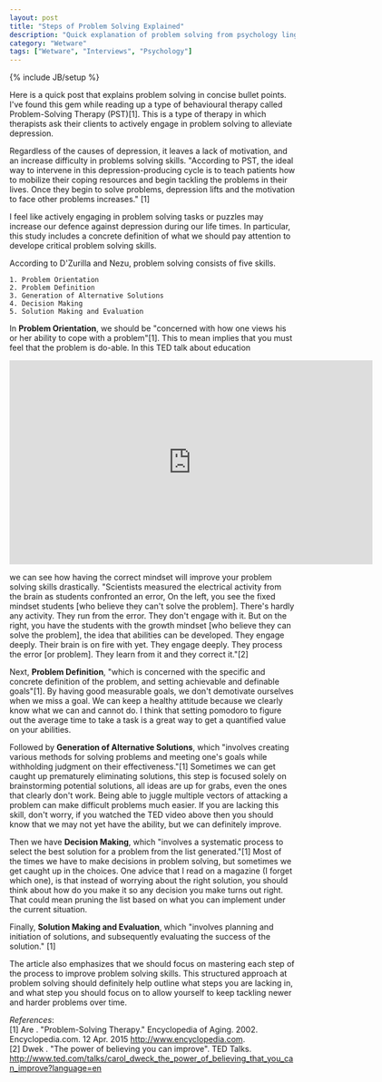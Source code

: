 ```yaml
---
layout: post
title: "Steps of Problem Solving Explained"
description: "Quick explanation of problem solving from psychology lingo."
category: "Wetware"
tags: ["Wetware", "Interviews", "Psychology"]
---
```

{% include JB/setup %}

Here is a quick post that explains problem solving in concise bullet points. I've found this gem while reading up a 
type of behavioural therapy called Problem-Solving Therapy (PST)[1]. This is a type of therapy in which therapists ask 
their clients to actively engage in problem solving to alleviate depression.

Regardless of the causes of depression, it leaves a lack of motivation, and an increase difficulty in problems solving
skills. 
"According to PST, the ideal way to intervene in this depression-producing cycle is to teach patients how to mobilize 
their coping resources and begin tackling the problems in their lives. 
Once they begin to solve problems, depression lifts and the motivation to face other problems increases." [1]

I feel like actively engaging in problem solving tasks or puzzles may increase our defence against depression during
our life times. In particular, this study includes a concrete definition of what we should pay attention to develope
critical problem solving skills.

According to D'Zurilla and Nezu, problem solving consists of five skills. 

    1. Problem Orientation
    2. Problem Definition 
    3. Generation of Alternative Solutions
    4. Decision Making
    5. Solution Making and Evaluation

In **Problem Orientation**, we should be "concerned with how one views his or her ability to cope with a problem"[1]. This
to mean implies that you must feel that the problem is do-able. In this TED talk about education

<iframe src="https://embed-ssl.ted.com/talks/carol_dweck_the_power_of_believing_that_you_can_improve.html" width="640" height="360" frameborder="0" scrolling="no" webkitAllowFullScreen mozallowfullscreen allowFullScreen></iframe>

we can see how having the correct mindset will improve your problem solving skills drastically. 
"Scientists measured the electrical activity from the brain as students confronted an error, On the left, you see the 
fixed mindset students [who believe they can't solve the problem]. There's hardly any activity. They run from the error. 
They don't engage with it. 
But on the right, you have the students with the growth mindset [who believe they can solve the problem], 
the idea that abilities can be developed. They engage deeply. Their brain is on fire with yet. 
They engage deeply. They process the error [or problem]. They learn from it and they correct it."[2]


Next, **Problem Definition**, "which is concerned with the specific and concrete definition of the problem, and setting 
achievable and definable goals"[1]. By having good measurable goals, we don't demotivate ourselves when we miss a goal.
We can keep a healthy attitude because we clearly know what we can and cannot do. I think that setting pomodoro to figure
out the average time to take a task is a great way to get a quantified value on your abilities.


Followed by **Generation of Alternative Solutions**, which "involves creating various methods for solving problems 
and meeting one's goals while withholding judgment on their effectiveness."[1] Sometimes we can get caught up prematurely
eliminating solutions, this step is focused solely on brainstorming potential solutions, all ideas are up for grabs,
even the ones that clearly don't work. Being able to juggle multiple vectors of attacking a problem can make difficult
problems much easier. If you are lacking this skill, don't worry, if you watched the TED video above then you should know 
that we may not yet have the ability, but we can definitely improve.


Then we have **Decision Making**, which "involves a systematic process to select the best solution for a problem from the 
list generated."[1] Most of the times we have to make decisions in problem solving, but sometimes we get caught up in 
the choices. One advice that I read on a magazine (I forget which one), is that instead of worrying about the right
solution, you should think about how do you make it so any decision you make turns out right. That could mean pruning
the list based on what you can implement under the current situation.


Finally, **Solution Making and Evaluation**, which "involves planning and initiation of solutions, and subsequently 
evaluating the success of the solution." [1] 

The article also emphasizes that we should focus on mastering each step of the process to improve problem solving
skills. This structured approach at problem solving should definitely help outline what steps you are lacking in, and
what step you should focus on to allow yourself to keep tackling newer and harder problems over time.

_References_:   
[1] Are . "Problem-Solving Therapy." Encyclopedia of Aging. 2002. Encyclopedia.com. 12 Apr. 2015 <http://www.encyclopedia.com>.   
[2] Dwek . "The power of believing you can improve". TED Talks. <http://www.ted.com/talks/carol_dweck_the_power_of_believing_that_you_can_improve?language=en>
